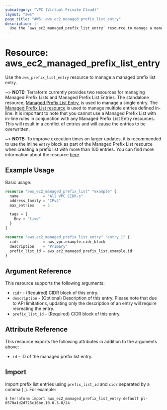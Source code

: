 ```yaml
---
subcategory: "VPC (Virtual Private Cloud)"
layout: "aws"
page_title: "AWS: aws_ec2_managed_prefix_list_entry"
description: |-
  Use the `aws_ec2_managed_prefix_list_entry` resource to manage a managed prefix list entry.
---
```


# Resource: aws_ec2_managed_prefix_list_entry

Use the `aws_prefix_list_entry` resource to manage a managed prefix list entry.

~> **NOTE:** Terraform currently provides two resources for managing Managed Prefix Lists and Managed Prefix List Entries. The standalone resource, [Managed Prefix List Entry](ec2_managed_prefix_list_entry.html), is used to manage a single entry. The [Managed Prefix List resource](ec2_managed_prefix_list.html) is used to manage multiple entries defined in-line. It is important to note that you cannot use a Managed Prefix List with in-line rules in conjunction with any Managed Prefix List Entry resources. This will result in a conflict of entries and will cause the entries to be overwritten.

~> **NOTE:** To improve execution times on larger updates, it is recommended to use the inline `entry` block as part of the Managed Prefix List resource when creating a prefix list with more than 100 entries. You can find more information about the resource [here](ec2_managed_prefix_list.html).

## Example Usage

Basic usage.

```terraform
resource "aws_ec2_managed_prefix_list" "example" {
  name           = "All VPC CIDR-s"
  address_family = "IPv4"
  max_entries    = 5

  tags = {
    Env = "live"
  }
}

resource "aws_ec2_managed_prefix_list_entry" "entry_1" {
  cidr           = aws_vpc.example.cidr_block
  description    = "Primary"
  prefix_list_id = aws_ec2_managed_prefix_list.example.id
}
```

## Argument Reference

This resource supports the following arguments:

* `cidr` - (Required) CIDR block of this entry.
* `description` - (Optional) Description of this entry. Please note that due to API limitations, updating only the description of an entry will require recreating the entry.
* `prefix_list_id` - (Required) CIDR block of this entry.

## Attribute Reference

This resource exports the following attributes in addition to the arguments above:

* `id` - ID of the managed prefix list entry.

## Import

Import prefix list entries using `prefix_list_id` and `cidr` separated by a comma (`,`). For example:

```
$ terraform import aws_ec2_managed_prefix_list_entry.default pl-0570a1d2d725c16be,10.0.3.0/24
```

